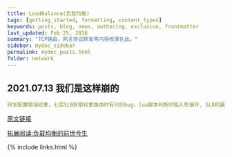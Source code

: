 ```yaml
---
title: LoadBalance(负载均衡)
tags: [getting_started, formatting, content_types]
keywords: posts, blog, news, authoring, exclusion, frontmatter
last_updated: Feb 25, 2016
summary: "TCP路由，网关协议转发等内容收录在此。"
sidebar: mydoc_sidebar
permalink: mydoc_posts.html
folder: network
---
```


## 2021.07.13 我们是这样崩的

```yaml
研发配置错误权重，七层SLB获取权重路由时有代码bug，lua脚本判断时陷入死循环, SLB机器CPU打满，下游服务无法接受响应
```
[原文链接](https://mp.weixin.qq.com/s?__biz=Mzg3Njc0NTgwMg==&mid=2247487272&idx=1&sn=038a30ce61706c97e3397eee982b1486&scene=21#wechat_redirect )

[拓展阅读:负载均衡的前世今生](https://cloud.tencent.com/developer/article/1458765)

{% include links.html %}

